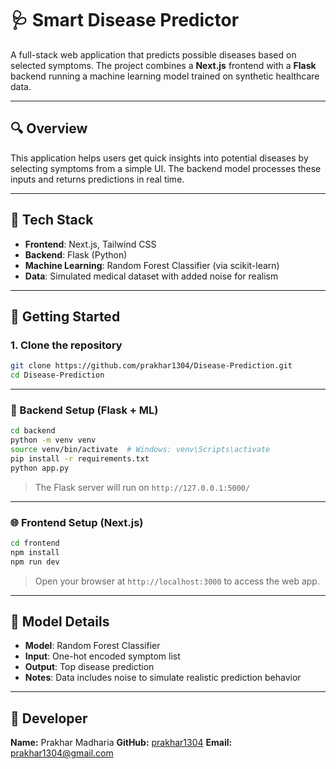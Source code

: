 # 🩺 Smart Disease Predictor

A full-stack web application that predicts possible diseases based on selected symptoms. The project combines a **Next.js** frontend with a **Flask** backend running a machine learning model trained on synthetic healthcare data.

---

## 🔍 Overview

This application helps users get quick insights into potential diseases by selecting symptoms from a simple UI. The backend model processes these inputs and returns predictions in real time.

---

## 🧱 Tech Stack

* **Frontend**: Next.js, Tailwind CSS
* **Backend**: Flask (Python)
* **Machine Learning**: Random Forest Classifier (via scikit-learn)
* **Data**: Simulated medical dataset with added noise for realism

---

## 🚀 Getting Started

### 1. Clone the repository

```bash
git clone https://github.com/prakhar1304/Disease-Prediction.git
cd Disease-Prediction
```

---

### 🔧 Backend Setup (Flask + ML)

```bash
cd backend
python -m venv venv
source venv/bin/activate  # Windows: venv\Scripts\activate
pip install -r requirements.txt
python app.py
```

> The Flask server will run on `http://127.0.0.1:5000/`

---

### 🌐 Frontend Setup (Next.js)

```bash
cd frontend
npm install
npm run dev
```

> Open your browser at `http://localhost:3000` to access the web app.

---

## 🧠 Model Details

* **Model**: Random Forest Classifier
* **Input**: One-hot encoded symptom list
* **Output**: Top disease prediction
* **Notes**: Data includes noise to simulate realistic prediction behavior

---

## 👤 Developer

**Name:** Prakhar Madharia
**GitHub:** [prakhar1304](https://github.com/prakhar1304)
**Email:** [prakhar1304@gmail.com](mailto:prakhar1304@gmail.com)

